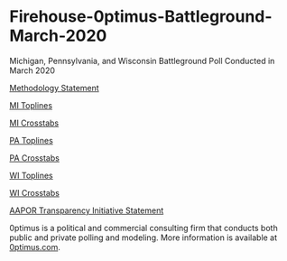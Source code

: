 # Firehouse-0ptimus-Battleground-March-2020
Michigan, Pennsylvania, and Wisconsin Battleground Poll Conducted in March 2020

<a href="https://github.com/optimus-forecasting-and-polling/Firehouse-0ptimus-Battleground-March-2020/blob/master/FH_0ptimus_03_2020_Methodology_Statement.pdf">Methodology Statement</a>

<a href="https://github.com/optimus-forecasting-and-polling/Firehouse-0ptimus-Battleground-March-2020/blob/master/Toplines_MI.pdf">MI Toplines</a>

<a href="https://github.com/optimus-forecasting-and-polling/Firehouse-0ptimus-Battleground-March-2020/blob/master/Crosstabs_MI.pdf">MI Crosstabs</a>

<a href="https://github.com/optimus-forecasting-and-polling/Firehouse-0ptimus-Battleground-March-2020/blob/master/Toplines_PA.pdf">PA Toplines</a>

<a href="https://github.com/optimus-forecasting-and-polling/Firehouse-0ptimus-Battleground-March-2020/blob/master/Crosstabs_PA.pdf">PA Crosstabs</a>

<a href="https://github.com/optimus-forecasting-and-polling/Firehouse-0ptimus-Battleground-March-2020/blob/master/Toplines_WI.pdf">WI Toplines</a>

<a href="https://github.com/optimus-forecasting-and-polling/Firehouse-0ptimus-Battleground-March-2020/blob/master/Crosstabs_WI.pdf">WI Crosstabs</a>

<a href="https://github.com/optimus-forecasting-and-polling/Firehouse-0ptimus-Battleground-March-2020/blob/master/FH_0ptimus_03_2020_AAPOR-TI.pdf"> AAPOR Transparency Initiative Statement</a>


0ptimus is a political and commercial consulting firm that conducts both public and private polling and modeling. 
More information is available at <a href="https://www.0ptimus.com">0ptimus.com</a>.
